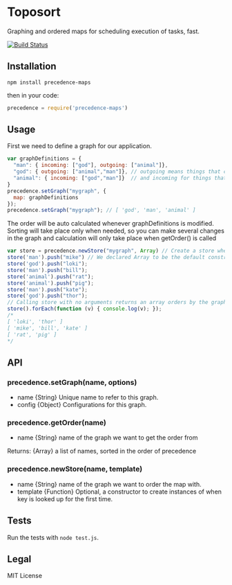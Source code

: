 # Toposort

Graphing and ordered maps for scheduling execution of tasks, fast.

[![Build Status](https://travis-ci.org/wizgrav/precedence-maps.png)](https://travis-ci.org/wizgrav/precedence-maps)

## Installation

`npm install precedence-maps`

then in your code:

```js
precedence = require('precedence-maps')
```

## Usage
First we need to define a graph for our application.

```js
var graphDefinitions = {
  "man": { incoming: ["god"], outgoing: ["animal"]},
  "god": { outgoing: ["animal","man"]}, // outgoing means things that come after
  "animal": { incoming: ["god","man"]}  // and incoming for things that come before
}
precedence.setGraph("mygraph", {
  map: graphDefinitions
});
precedence.setGraph("mygraph"); // [ 'god', 'man', 'animal' ]
```

The order will be auto calculated whenever graphDefinitions is modified. Sorting will take place only when needed, so you can make several changes in the graph and calculation will only take place when getOrder() is called

```js
var store = precedence.newStore("mygraph", Array) // Create a store where keys match properties in graphDefinitions
store('man').push("mike") // We declared Array to be the default constructor so that's what we get on new symbols.
store('god').push("loki");
store('man').push("bill");
store('animal').push("rat");
store('animal').push("pig");
store('man').push("kate");
store('god').push("thor");
// Calling store with no arguments returns an array orders by the graph
store().forEach(function (v) { console.log(v); });
/*
[ 'loki', 'thor' ]
[ 'mike', 'bill', 'kate' ]
[ 'rat', 'pig' ]
*/
```
## API

### precedence.setGraph(name, options)

+ name {String} Unique name to refer to this graph.
+ config {Object} Configurations for this graph.


### precedence.getOrder(name)

+ name {String} name of the graph we want to get the order from

Returns: {Array} a list of names, sorted in the order of precedence

### precedence.newStore(name, template)

+ name {String} name of the graph we want to order the map with.
+ template {Function} Optional, a constructor to create instances of when key is looked up for the first time.

## Tests

Run the tests with `node test.js`.

## Legal

MIT License